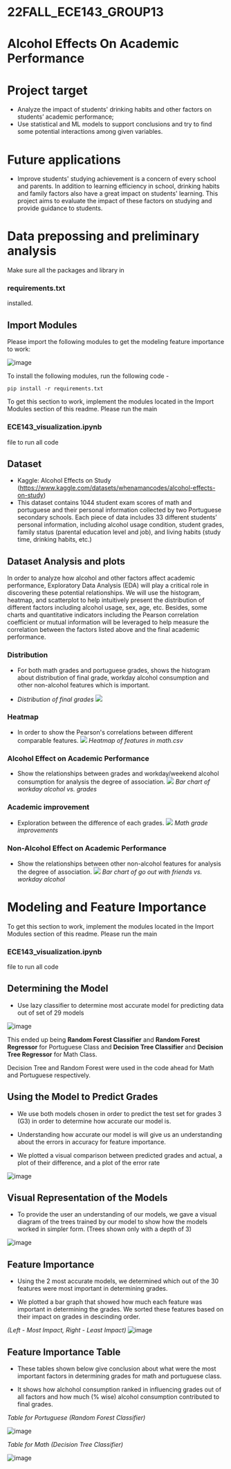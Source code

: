 # 22FALL_ECE143_GROUP13
# Alcohol Effects On Academic Performance

# Project target
- Analyze the impact of students' drinking habits and other factors on students’ academic performance;
- Use statistical and  ML models to support conclusions and try to find some potential interactions among given variables.

# Future applications
- Improve students' studying achievement is a concern of every school and parents. In addition to learning efficiency in school, drinking habits and family factors also have a great impact on students' learning. This project aims to evaluate the impact of these factors on studying and provide guidance to students.

# Data prepossing and preliminary analysis

Make sure all the packages and library in
### requirements.txt
installed.

## Import Modules

Please import the following modules to get the modeling feature importance to work:

![image](https://user-images.githubusercontent.com/91287767/203297270-d206e2c3-66db-4a51-9864-4876d05064f1.png)

To install the following modules, run the following code - 
```
pip install -r requirements.txt
```

To get this section to work, implement the modules located in the Import Modules section of this readme. Please run the main
### ECE143_visualization.ipynb 
file to run all code

## Dataset
- Kaggle: Alcohol Effects on Study (https://www.kaggle.com/datasets/whenamancodes/alcohol-effects-on-study)
- This dataset contains 1044 student exam scores of math and portuguese and their personal information collected by two Portuguese secondary schools. Each piece of data includes 33 different students’ personal information, including alcohol usage condition, student grades, family status (parental education level and job), and living habits (study time, drinking habits, etc.)

## Dataset Analysis and plots
In order to analyze how alcohol and other factors affect academic performance, Exploratory Data Analysis (EDA) will play a critical role in discovering these potential relationships. We will use the histogram, heatmap, and scatterplot to help intuitively present the distribution of different factors including alcohol usage, sex, age, etc. Besides, some charts and quantitative indicators including the Pearson correlation coefficient or mutual information will be leveraged to help measure the correlation between the factors listed above and the final academic performance.

### Distribution
- For both math grades and portuguese grades, shows the histogram about distribution of final grade, workday alcohol consumption and other non-alcohol features which is important.

* _Distribution of final grades_
![](https://github.com/KeterWen/22FALL_ECE143_GROUP13/blob/main/plot/hist_G3.png)

### Heatmap
- In order to show the Pearson's correlations between different comparable features.
![](https://github.com/KeterWen/22FALL_ECE143_GROUP13/blob/main/utils/plotter/plot/maths_heatmap.png)
_Heatmap of features in math.csv_

### Alcohol Effect on Academic Performance
- Show the relationships between grades and workday/weekend alcohol consumption for analysis the degree of association.
![](https://github.com/KeterWen/22FALL_ECE143_GROUP13/blob/main/utils/plotter/plot/bar_Dalc_vs_G.png)
_Bar chart of workday alcohol vs. grades_

### Academic improvement
- Exploration between the difference of each grades.
![](https://github.com/KeterWen/22FALL_ECE143_GROUP13/blob/main/plot/math_improvment.png)
_Math grade improvements_

### Non-Alcohol Effect on Academic Performance
- Show the relationships between other non-alcohol features for analysis the degree of association.
![](https://github.com/KeterWen/22FALL_ECE143_GROUP13/blob/main/utils/plotter/plot/bar_goout_vs_DWalc.png)
_Bar chart of go out with friends vs. workday alcohol_

# Modeling and Feature Importance

To get this section to work, implement the modules located in the Import Modules section of this readme. Please run the main
### ECE143_visualization.ipynb 
file to run all code

## Determining the Model

- Use lazy classifier to determine most accurate model for predicting data out of set of 29 models
  
![image](https://user-images.githubusercontent.com/91287767/203299756-b7ee25eb-75b8-48ea-99c5-3b2962c95ffd.png)

This ended up being **Random Forest Classifier** and **Random Forest Regressor** for Portuguese Class
and **Decision Tree Classifier** and **Decision Tree Regressor** for Math Class.

Decision Tree and Random Forest were used in the code ahead for Math and Portuguese respectively.

## Using the Model to Predict Grades

- We use both models chosen in order to predict the test set for grades 3 (G3) in order to determine how accurate our model is. 

- Understanding how accurate our model is will give us an understanding about the errors in accuracy for feature importance.

- We plotted a visual comparison between predicted grades and actual, a plot of their difference, and a plot of the error rate

![image](https://user-images.githubusercontent.com/91287767/203300114-9c27e22d-d2b9-475c-81f3-f42c18ac319a.png)


## Visual Representation of the Models

- To provide the user an understanding of our models, we gave a visual diagram of the trees trained by our model to show how the models worked in simpler form. (Trees shown only with a depth of 3)

![image](https://user-images.githubusercontent.com/91287767/203300044-06bb2cb6-70d0-4563-8acc-de6703051947.png)


## Feature Importance

- Using the 2 most accurate models, we determined which out of the 30 features were most important in determining grades. 

- We plotted a bar graph that showed how much each feature was important in determining the grades. We sorted these features based on their impact on grades in descinding order. 

_(Left - Most Impact, Right - Least Impact)_
![image](https://user-images.githubusercontent.com/91287767/203299314-687b4aea-ce1f-414e-b825-db4c13506ebb.png)


## Feature Importance Table

- These tables shown below give conclusion about what were the most important factors in determining grades for math and portuguese class. 

- It shows how alchohol consumption ranked in influencing grades out of all factors and how much (% wise) alcohol consumption contributed to final grades.

_Table for Portuguese (Random Forest Classifier)_

![image](https://user-images.githubusercontent.com/91287767/203299197-c8d6dea1-6970-4e3f-8198-69b2bb18c38c.png)

_Table for Math (Decision Tree Classifier)_

![image](https://user-images.githubusercontent.com/91287767/203299253-b19f44dc-db57-4c0d-a864-00d4c707dffd.png)




